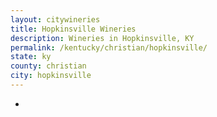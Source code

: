 ```yaml
---
layout: citywineries
title: Hopkinsville Wineries
description: Wineries in Hopkinsville, KY
permalink: /kentucky/christian/hopkinsville/
state: ky
county: christian
city: hopkinsville
---
```

-
